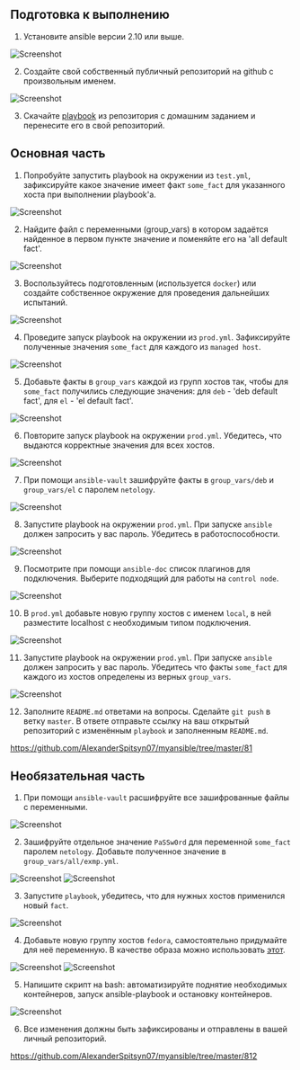 ## Подготовка к выполнению
1. Установите ansible версии 2.10 или выше.

![Screenshot](1-1.png)

2. Создайте свой собственный публичный репозиторий на github с произвольным именем.

![Screenshot](1-2.png)

3. Скачайте [playbook](./playbook/) из репозитория с домашним заданием и перенесите его в свой репозиторий.
## Основная часть
1. Попробуйте запустить playbook на окружении из `test.yml`, зафиксируйте какое значение имеет факт `some_fact` для указанного хоста при выполнении playbook'a.

![Screenshot](2-1.png)

2. Найдите файл с переменными (group_vars) в котором задаётся найденное в первом пункте значение и поменяйте его на 'all default fact'.

![Screenshot](2-2.png)

3. Воспользуйтесь подготовленным (используется `docker`) или создайте собственное окружение для проведения дальнейших испытаний.

![Screenshot](2-3.png)

4. Проведите запуск playbook на окружении из `prod.yml`. Зафиксируйте полученные значения `some_fact` для каждого из `managed host`.

![Screenshot](2-4.png)

5. Добавьте факты в `group_vars` каждой из групп хостов так, чтобы для `some_fact` получились следующие значения: для `deb` - 'deb default fact', для `el` - 'el default fact'.

![Screenshot](2-5.png)

6.  Повторите запуск playbook на окружении `prod.yml`. Убедитесь, что выдаются корректные значения для всех хостов.

![Screenshot](2-6.png)

7. При помощи `ansible-vault` зашифруйте факты в `group_vars/deb` и `group_vars/el` с паролем `netology`.

![Screenshot](2-7.png)

8. Запустите playbook на окружении `prod.yml`. При запуске `ansible` должен запросить у вас пароль. Убедитесь в работоспособности.

![Screenshot](2-8.png)

9. Посмотрите при помощи `ansible-doc` список плагинов для подключения. Выберите подходящий для работы на `control node`.

![Screenshot](2-9.png)

10. В `prod.yml` добавьте новую группу хостов с именем  `local`, в ней разместите localhost с необходимым типом подключения.

![Screenshot](2-10.png)

11. Запустите playbook на окружении `prod.yml`. При запуске `ansible` должен запросить у вас пароль. Убедитесь что факты `some_fact` для каждого из хостов определены из верных `group_vars`.

![Screenshot](2-11.png)

12. Заполните `README.md` ответами на вопросы. Сделайте `git push` в ветку `master`. В ответе отправьте ссылку на ваш открытый репозиторий с изменённым `playbook` и заполненным `README.md`.

https://github.com/AlexanderSpitsyn07/myansible/tree/master/81

## Необязательная часть

1. При помощи `ansible-vault` расшифруйте все зашифрованные файлы с переменными.

![Screenshot](3-1.png) 

2. Зашифруйте отдельное значение `PaSSw0rd` для переменной `some_fact` паролем `netology`. Добавьте полученное значение в `group_vars/all/exmp.yml`.


![Screenshot](3-2-1.png) 
![Screenshot](3-2-2.png) 

3. Запустите `playbook`, убедитесь, что для нужных хостов применился новый `fact`.


![Screenshot](3-3.png)

4. Добавьте новую группу хостов `fedora`, самостоятельно придумайте для неё переменную. В качестве образа можно использовать [этот](https://hub.docker.com/r/pycontribs/fedora).


![Screenshot](3-4-1.png)
![Screenshot](3-4-2.png)

5. Напишите скрипт на bash: автоматизируйте поднятие необходимых контейнеров, запуск ansible-playbook и остановку контейнеров.

![Screenshot](5-1.png)

6. Все изменения должны быть зафиксированы и отправлены в вашей личный репозиторий.

https://github.com/AlexanderSpitsyn07/myansible/tree/master/812


